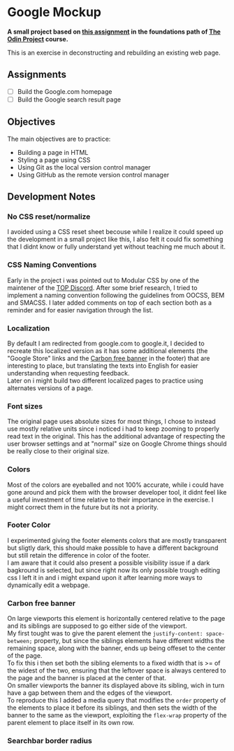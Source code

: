 # Google Mockup
**A small project based on [this assignment](https://www.theodinproject.com/paths/foundations/courses/foundations/lessons/html-css#assignment "Project: Google Homepage") in the foundations path of [The Odin Project](https://www.theodinproject.com) course.**

This is an exercise in deconstructing and rebuilding an existing web page.

## Assignments

- [ ] Build the Google.com homepage
- [ ] Build the Google search result page

## Objectives

The main objectives are to practice:
- Building a page in HTML
- Styling a page using CSS
- Using Git as the local version control manager
- Using GitHub as the remote version control manager

## Development Notes

### No CSS reset/normalize
I avoided using a CSS reset sheet becouse while I realize it could speed up the development in a small project like this, I also felt it could fix something that I didnt know or fully understand yet without teaching me much about it.

### CSS Naming Conventions
Early in the project i was pointed out to Modular CSS by one of the maintener of the [TOP Discord](). After some brief research, I tried to implement a naming convention following the guidelines from OOCSS, BEM and SMACSS. I later added comments on top of each section both as a reminder and for easier navigation through the list.

### Localization
By default I am redirected from google.com to google.it, I decided to recreate this localized version as it has some additional elements (the "Google Store" links and the [Carbon free banner](#carbon-free-banner) in the footer) that are interesting to place, but translating the texts into English for easier understanding when requesting feedback.\
Later on i might build two different localized pages to practice using alternates versions of a page.

### Font sizes 
The original page uses absolute sizes for most things, I chose to instead use mostly relative units since i noticed i had to keep zooming to properly read text in the original. 
This has the additional advantage of respecting the user browser settings and at "normal" size on Google Chrome things should be really close to their original size.

### Colors
Most of the colors are eyeballed and not 100% accurate, while i could have gone around and pick them with the browser developer tool, it didnt feel like a useful investment of time relative to their importance in the exercise. I might correct them in the future but its not a priority.

### Footer Color 
I experimented giving the footer elements colors that are mostly transparent but sligtly dark, this should make possible to have a different background but still retain the difference in color of the footer.\
I am aware that it could also present a possible visibility issue if a dark bagkround is selected, but since right now its only possible trough editing css  I left it in and i might expand upon it after learning more ways to dynamically edit a webpage.

### Carbon free banner
On large viewports this element is horizontally centered relative to the page and  its siblings are supposed to go either side of the viewport.\
My first tought was to give the parent element the `justify-content: space-between;` property, but since the siblings elements have different widths the remaining space, along with the banner, ends up being offeset to the center of the page.\
To fix this i then set both the sibling elements to a fixed width that is >= of the widest of the two, ensuring that the leftover space is always centered to the page and the banner is placed at the center of that.\
On smaller viewports the banner its displayed above its sibling, wich in turn have a gap between them and the edges of the viewport.\
To reproduce this I added a media query that
modifies the `order` property of the elements to place it before its siblings, 
and then
sets the width of the banner to the same as the viewport, exploiting the `flex-wrap` property of the parent element to place itself in its own row.

### Searchbar border radius
